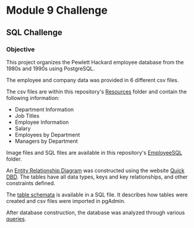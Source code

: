 # Module 9 Challenge
## SQL Challenge

### Objective
This project organizes the Pewlett Hackard employee database from the 1980s and 1990s using PostgreSQL.

The employee and company data was provided in 6 different csv files.  

The csv files are within this repository's [Resources](Resources) folder and contain the following information:
- Department Information
- Job Titles
- Employee Information
- Salary
- Employees by Department
- Managers by Department

Image files and SQL files are available in this repository's [EmployeeSQL](EmployeeSQL) folder.  

An [Entity Relationship Diagram](EmployeeSQL/ERD.png) was constructed using the website [Quick DBD](https://www.quickdatabasediagrams.com/).
The tables have all data types, keys and key relationships, and other constraints defined.

The [table schemata](EmployeeSQL/table_schemata.sql) is available in a SQL file.  It describes how tables were created and csv files were imported in pgAdmin.

After database construction, the database was analyzed through various [queries](EmployeeSQL/queries.sql).
